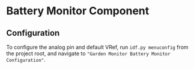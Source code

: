 # Battery Monitor Component

## Configuration
To configure the analog pin and default VRef, run `idf.py menuconfig` from the project root, and navigate to `"Garden Monitor Battery Monitor Configuration"`.